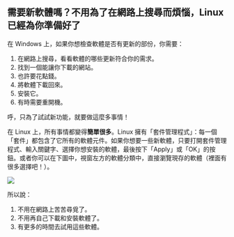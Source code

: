 ﻿<?php require("../../entete.php"); ?> <?php require("../../base.php"); ?> <?php require("../../fonctions.php"); ?>

<div id="corps">

<h2>需要新軟體嗎？不用為了在網路上搜尋而煩惱，Linux 已經為你準備好了</h2>

<p>在 Windows 上，如果你想檢查軟體是否有更新的部份，你需要：</p>

<ol>
<li>在網路上搜尋，看看軟體的哪些更新符合你的需求。</li>
<li>找到一個能讓你下載的網站。</li>
<li>也許要花點錢。</li>
<li>將軟體下載回來。</li>
<li>安裝它。</li>
<li>有時需要重開機。</li>
</ol>

<p>呼，只為了試試新功能，就要做這麼多事情！</p>

<p>在 Linux 上，所有事情都變得<b>簡單很多</b>。Linux 擁有「套件管理程式」：每一個「套件」都包含了它所有的軟體元件。如果你想要一些新軟體，只要打開套件管理程式、輸入關鍵字、選擇你想安裝的軟體，最後按下「Apply」或「OK」的按鈕。或者你可以在下圖中，視窗左方的軟體分類中，直接瀏覽現存的軟體（裡面有很多選擇吧！）。</p>

<img src="Images/synaptic.png" />

<p>所以說：</p>
<p><ol>
<li>不用在網路上苦苦尋覓了。</li>
<li>不用再自己下載和安裝軟體了。</li>
<li>有更多的時間去試用這些軟體。</li></ol></p>

</div>


